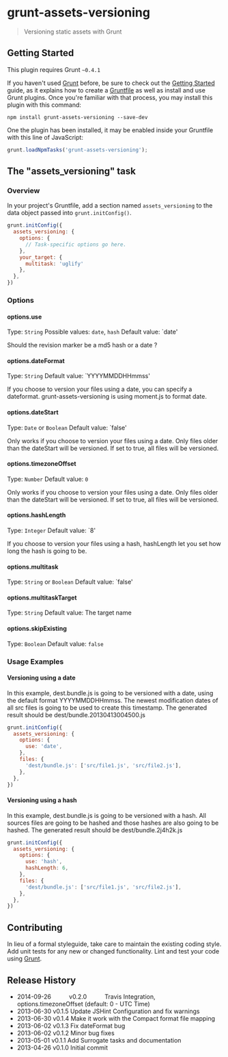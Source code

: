 # grunt-assets-versioning

> Versioning static assets with Grunt

## Getting Started
This plugin requires Grunt `~0.4.1`

If you haven't used [Grunt](http://gruntjs.com/) before, be sure to check out the [Getting Started](http://gruntjs.com/getting-started) guide, as it explains how to create a [Gruntfile](http://gruntjs.com/sample-gruntfile) as well as install and use Grunt plugins. Once you're familiar with that process, you may install this plugin with this command:

```shell
npm install grunt-assets-versioning --save-dev
```

One the plugin has been installed, it may be enabled inside your Gruntfile with this line of JavaScript:

```js
grunt.loadNpmTasks('grunt-assets-versioning');
```

## The "assets_versioning" task

### Overview
In your project's Gruntfile, add a section named `assets_versioning` to the data object passed into `grunt.initConfig()`.

```js
grunt.initConfig({
  assets_versioning: {
    options: {
      // Task-specific options go here.
    },
    your_target: {
      multitask: 'uglify'
    },
  },
})
```

### Options

#### options.use
Type: `String`
Possible values: `date`, `hash`
Default value: `date'

Should the revision marker be a md5 hash or a date ?

#### options.dateFormat
Type: `String`
Default value: `YYYYMMDDHHmmss'


If you choose to version your files using a date, you can specify a
dateformat. grunt-assets-versioning is using moment.js to format date.

#### options.dateStart
Type: `Date` or `Boolean`
Default value: `false'

Only works if you choose to version your files using a date.
Only files older than the dateStart will be versioned.
If set to true, all files will be versioned.

#### options.timezoneOffset
Type: `Number`
Default value: `0`

Only works if you choose to version your files using a date.
Only files older than the dateStart will be versioned.
If set to true, all files will be versioned.

#### options.hashLength
Type: `Integer`
Default value: `8'

If you choose to version your files using a hash, hashLength let you set how
long the hash is going to be.

#### options.multitask
Type: `String` or `Boolean`
Default value: `false'

#### options.multitaskTarget
Type: `String`
Default value: The target name

#### options.skipExisting
Type: `Boolean`
Default value: `false`


### Usage Examples

#### Versioning using a date
In this example, dest.bundle.js is going to be versioned with a date, using
the default format YYYYMMDDHHmmss. The newest modification dates of all src files is
going to be used to create this timestamp. The generated result should be
dest/bundle.20130413004500.js

```js
grunt.initConfig({
  assets_versioning: {
    options: {
      use: 'date',
    },
    files: {
      'dest/bundle.js': ['src/file1.js', 'src/file2.js'],
    },
  },
})
```

#### Versioning using a hash
In this example, dest.bundle.js is going to be versioned with a hash. All sources files are going to be hashed and those hashes are also going to be hashed. The generated result should be
dest/bundle.2j4h2k.js

```js
grunt.initConfig({
  assets_versioning: {
    options: {
      use: 'hash',
      hashLength: 6,
    },
    files: {
      'dest/bundle.js': ['src/file1.js', 'src/file2.js'],
    },
  },
})
```

## Contributing
In lieu of a formal styleguide, take care to maintain the existing coding style. Add unit tests for any new or changed functionality. Lint and test your code using [Grunt](http://gruntjs.com/).

## Release History

* 2014-09-26   v0.2.0   Travis Integration, options.timezoneOffset (default: 0 - UTC Time)
* 2013-06-30   v0.1.5   Update JSHint Configuration and fix warnings
* 2013-06-30   v0.1.4   Make it work with the Compact format file mapping
* 2013-06-02   v0.1.3   Fix dateFormat bug
* 2013-06-02   v0.1.2   Minor bug fixes
* 2013-05-01   v0.1.1   Add Surrogate tasks and documentation
* 2013-04-26   v0.1.0   Initial commit

